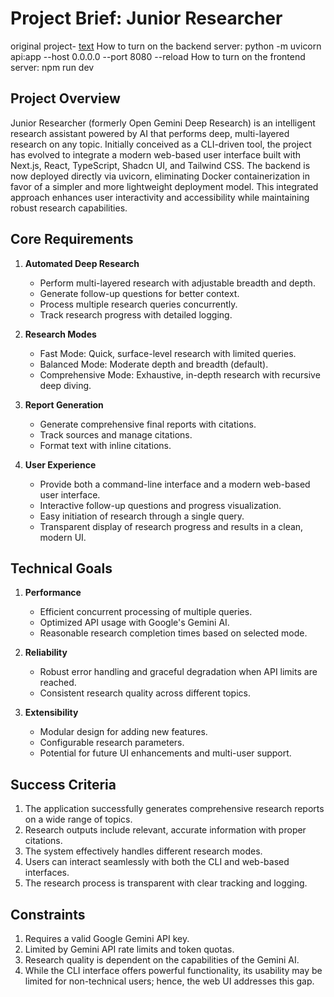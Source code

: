 # Project Brief: Junior Researcher
original project- [text](https://github.com/eRuaro/open-gemini-deep-research)
How to turn on the backend server: python -m uvicorn api:app --host 0.0.0.0 --port 8080 --reload
How to turn on the frontend server: npm run dev
## Project Overview
Junior Researcher (formerly Open Gemini Deep Research) is an intelligent research assistant powered by AI that performs deep, multi-layered research on any topic. Initially conceived as a CLI-driven tool, the project has evolved to integrate a modern web-based user interface built with Next.js, React, TypeScript, Shadcn UI, and Tailwind CSS. The backend is now deployed directly via uvicorn, eliminating Docker containerization in favor of a simpler and more lightweight deployment model. This integrated approach enhances user interactivity and accessibility while maintaining robust research capabilities.

## Core Requirements

1. **Automated Deep Research**
   - Perform multi-layered research with adjustable breadth and depth.
   - Generate follow-up questions for better context.
   - Process multiple research queries concurrently.
   - Track research progress with detailed logging.

2. **Research Modes**
   - Fast Mode: Quick, surface-level research with limited queries.
   - Balanced Mode: Moderate depth and breadth (default).
   - Comprehensive Mode: Exhaustive, in-depth research with recursive deep diving.

3. **Report Generation**
   - Generate comprehensive final reports with citations.
   - Track sources and manage citations.
   - Format text with inline citations.

4. **User Experience**
   - Provide both a command-line interface and a modern web-based user interface.
   - Interactive follow-up questions and progress visualization.
   - Easy initiation of research through a single query.
   - Transparent display of research progress and results in a clean, modern UI.

## Technical Goals

1. **Performance**
   - Efficient concurrent processing of multiple queries.
   - Optimized API usage with Google's Gemini AI.
   - Reasonable research completion times based on selected mode.

2. **Reliability**
   - Robust error handling and graceful degradation when API limits are reached.
   - Consistent research quality across different topics.

3. **Extensibility**
   - Modular design for adding new features.
   - Configurable research parameters.
   - Potential for future UI enhancements and multi-user support.

## Success Criteria

1. The application successfully generates comprehensive research reports on a wide range of topics.
2. Research outputs include relevant, accurate information with proper citations.
3. The system effectively handles different research modes.
4. Users can interact seamlessly with both the CLI and web-based interfaces.
5. The research process is transparent with clear tracking and logging.

## Constraints

1. Requires a valid Google Gemini API key.
2. Limited by Gemini API rate limits and token quotas.
3. Research quality is dependent on the capabilities of the Gemini AI.
4. While the CLI interface offers powerful functionality, its usability may be limited for non-technical users; hence, the web UI addresses this gap.
